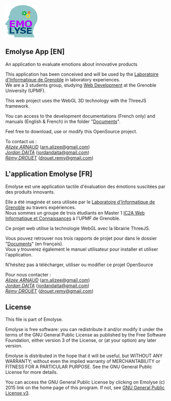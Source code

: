 ![](https://github.com/Emolyse/Emolyse/blob/master/images/logo_light.png)
## Emolyse App [EN]
An application to evaluate emotions about innovative products

This application has been conceived and will be used by the [Laboratoire d'Informatique de Grenoble](https://www.liglab.fr/) in laboratory experiences.  
We are a 3 students group, studying [Web Development](http://imss-www.upmf-grenoble.fr/master-ic2a/wic) at the Grenoble University (UPMF).

This web project uses the WebGL 3D technology with the ThreeJS framework.

You can access to the development documentations (French only) and manuals (English & French) in the folder "[Documents](https://github.com/Emolyse/Emolyse/tree/master/documents)".

Feel free to download, use or modify this OpenSource project.

To contact us :  
[*Alizée ARNAUD*](http://alizee-arnaud.com)  ([arn.alizee@gmail.com](mailto:arn.alizee@gmail.com))  
[*Jordan DAITA*](https://github.com/jodata)  ([jordandaita@gmail.com](mailto:jordandaita@gmail.com))  
[*Rémy DROUET*](https://github.com/remy199210)  ([drouet.remy@gmail.com](mailto:drouet.remy@gmail.com))  

## L'application Emolyse [FR]

Emolyse est une application tactile d'évaluation des émotions suscitées par des produits innovants.

Elle a été imaginée et sera utilisée par le [Laboratoire d'Informatique de Grenoble](https://www.liglab.fr/) au travers expériences.   
Nous sommes un groupe de trois étudiants en Master 1 [IC2A Web Informatique et Connaissances](http://imss-www.upmf-grenoble.fr/master-ic2a/wic) à l'UPMF de Grenoble.

Ce projet web utilise la technologie WebGL avec la librairie ThreeJS.

Vous pouvez retrouver nos trois rapports de projet pour dans le dossier "[Documents](https://github.com/Emolyse/Emolyse/tree/master/documents)" (en français).  
Vous y trouverez également le manuel utilisateur pour installer et utiliser l'application. 

N'hésitez pas à télécharger, utiliser ou modifier ce projet OpenSource

Pour nous contacter :  
[*Alizée ARNAUD*](http://alizee-arnaud.com)  ([arn.alizee@gmail.com](mailto:arn.alizee@gmail.com))  
[*Jordan DAITA*](https://github.com/jodata)  ([jordandaita@gmail.com](mailto:jordandaita@gmail.com))  
[*Rémy DROUET*](https://github.com/remy199210)  ([drouet.remy@gmail.com](mailto:drouet.remy@gmail.com))  

## License
This file is part of Emolyse.

Emolyse is free software: you can redistribute it and/or modify
it under the terms of the GNU General Public License as published by
the Free Software Foundation, either version 3 of the License, or
(at your option) any later version.

Emolyse is distributed in the hope that it will be useful,
but WITHOUT ANY WARRANTY; without even the implied warranty of
MERCHANTABILITY or FITNESS FOR A PARTICULAR PURPOSE.  See the
GNU General Public License for more details.

You can access the GNU General Public License by clicking on
Emolyse (c) 2015 link on the home page of this program.
If not, see [GNU General Public License v3](http://www.gnu.org/licenses/gpl-3.0.html).
